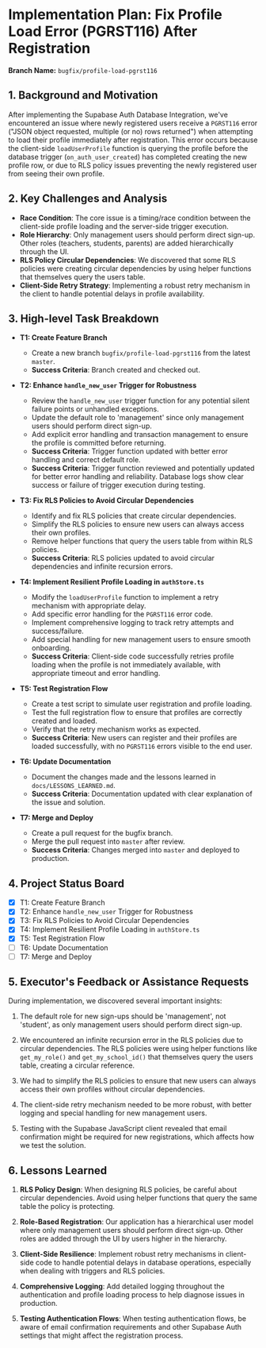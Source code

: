 # Implementation Plan: Fix Profile Load Error (PGRST116) After Registration

**Branch Name:** `bugfix/profile-load-pgrst116`

## 1. Background and Motivation

After implementing the Supabase Auth Database Integration, we've encountered an issue where newly registered users receive a `PGRST116` error ("JSON object requested, multiple (or no) rows returned") when attempting to load their profile immediately after registration. This error occurs because the client-side `loadUserProfile` function is querying the profile before the database trigger (`on_auth_user_created`) has completed creating the new profile row, or due to RLS policy issues preventing the newly registered user from seeing their own profile.

## 2. Key Challenges and Analysis

*   **Race Condition**: The core issue is a timing/race condition between the client-side profile loading and the server-side trigger execution.
*   **Role Hierarchy**: Only management users should perform direct sign-up. Other roles (teachers, students, parents) are added hierarchically through the UI.
*   **RLS Policy Circular Dependencies**: We discovered that some RLS policies were creating circular dependencies by using helper functions that themselves query the users table.
*   **Client-Side Retry Strategy**: Implementing a robust retry mechanism in the client to handle potential delays in profile availability.

## 3. High-level Task Breakdown

*   **T1: Create Feature Branch**
    *   Create a new branch `bugfix/profile-load-pgrst116` from the latest `master`.
    *   **Success Criteria**: Branch created and checked out.

*   **T2: Enhance `handle_new_user` Trigger for Robustness**
    *   Review the `handle_new_user` trigger function for any potential silent failure points or unhandled exceptions.
    *   Update the default role to 'management' since only management users should perform direct sign-up.
    *   Add explicit error handling and transaction management to ensure the profile is committed before returning.
    *   **Success Criteria**: Trigger function updated with better error handling and correct default role.
    *   **Success Criteria**: Trigger function reviewed and potentially updated for better error handling and reliability. Database logs show clear success or failure of trigger execution during testing.

*   **T3: Fix RLS Policies to Avoid Circular Dependencies**
    *   Identify and fix RLS policies that create circular dependencies.
    *   Simplify the RLS policies to ensure new users can always access their own profiles.
    *   Remove helper functions that query the users table from within RLS policies.
    *   **Success Criteria**: RLS policies updated to avoid circular dependencies and infinite recursion errors.

*   **T4: Implement Resilient Profile Loading in `authStore.ts`**
    *   Modify the `loadUserProfile` function to implement a retry mechanism with appropriate delay.
    *   Add specific error handling for the `PGRST116` error code.
    *   Implement comprehensive logging to track retry attempts and success/failure.
    *   Add special handling for new management users to ensure smooth onboarding.
    *   **Success Criteria**: Client-side code successfully retries profile loading when the profile is not immediately available, with appropriate timeout and error handling.

*   **T5: Test Registration Flow**
    *   Create a test script to simulate user registration and profile loading.
    *   Test the full registration flow to ensure that profiles are correctly created and loaded.
    *   Verify that the retry mechanism works as expected.
    *   **Success Criteria**: New users can register and their profiles are loaded successfully, with no `PGRST116` errors visible to the end user.

*   **T6: Update Documentation**
    *   Document the changes made and the lessons learned in `docs/LESSONS_LEARNED.md`.
    *   **Success Criteria**: Documentation updated with clear explanation of the issue and solution.

*   **T7: Merge and Deploy**
    *   Create a pull request for the bugfix branch.
    *   Merge the pull request into `master` after review.
    *   **Success Criteria**: Changes merged into `master` and deployed to production.

## 4. Project Status Board

- [x] T1: Create Feature Branch
- [x] T2: Enhance `handle_new_user` Trigger for Robustness
- [x] T3: Fix RLS Policies to Avoid Circular Dependencies
- [x] T4: Implement Resilient Profile Loading in `authStore.ts`
- [x] T5: Test Registration Flow
- [ ] T6: Update Documentation
- [ ] T7: Merge and Deploy

## 5. Executor's Feedback or Assistance Requests

During implementation, we discovered several important insights:

1. The default role for new sign-ups should be 'management', not 'student', as only management users should perform direct sign-up.

2. We encountered an infinite recursion error in the RLS policies due to circular dependencies. The RLS policies were using helper functions like `get_my_role()` and `get_my_school_id()` that themselves query the users table, creating a circular reference.

3. We had to simplify the RLS policies to ensure that new users can always access their own profiles without circular dependencies.

4. The client-side retry mechanism needed to be more robust, with better logging and special handling for new management users.

5. Testing with the Supabase JavaScript client revealed that email confirmation might be required for new registrations, which affects how we test the solution.

## 6. Lessons Learned

1. **RLS Policy Design**: When designing RLS policies, be careful about circular dependencies. Avoid using helper functions that query the same table the policy is protecting.

2. **Role-Based Registration**: Our application has a hierarchical user model where only management users should perform direct sign-up. Other roles are added through the UI by users higher in the hierarchy.

3. **Client-Side Resilience**: Implement robust retry mechanisms in client-side code to handle potential delays in database operations, especially when dealing with triggers and RLS policies.

4. **Comprehensive Logging**: Add detailed logging throughout the authentication and profile loading process to help diagnose issues in production.

5. **Testing Authentication Flows**: When testing authentication flows, be aware of email confirmation requirements and other Supabase Auth settings that might affect the registration process.
